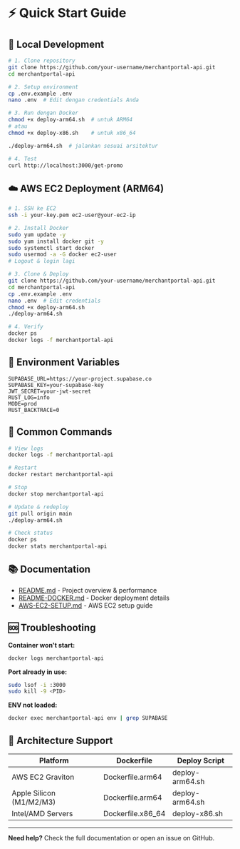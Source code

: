 # ⚡ Quick Start Guide

## 🚀 Local Development

```bash
# 1. Clone repository
git clone https://github.com/your-username/merchantportal-api.git
cd merchantportal-api

# 2. Setup environment
cp .env.example .env
nano .env  # Edit dengan credentials Anda

# 3. Run dengan Docker
chmod +x deploy-arm64.sh  # untuk ARM64
# atau
chmod +x deploy-x86.sh    # untuk x86_64

./deploy-arm64.sh  # jalankan sesuai arsitektur

# 4. Test
curl http://localhost:3000/get-promo
```

## ☁️ AWS EC2 Deployment (ARM64)

```bash
# 1. SSH ke EC2
ssh -i your-key.pem ec2-user@your-ec2-ip

# 2. Install Docker
sudo yum update -y
sudo yum install docker git -y
sudo systemctl start docker
sudo usermod -a -G docker ec2-user
# Logout & login lagi

# 3. Clone & Deploy
git clone https://github.com/your-username/merchantportal-api.git
cd merchantportal-api
cp .env.example .env
nano .env  # Edit credentials
chmod +x deploy-arm64.sh
./deploy-arm64.sh

# 4. Verify
docker ps
docker logs -f merchantportal-api
```

## 📝 Environment Variables

```env
SUPABASE_URL=https://your-project.supabase.co
SUPABASE_KEY=your-supabase-key
JWT_SECRET=your-jwt-secret
RUST_LOG=info
MODE=prod
RUST_BACKTRACE=0
```

## 🔧 Common Commands

```bash
# View logs
docker logs -f merchantportal-api

# Restart
docker restart merchantportal-api

# Stop
docker stop merchantportal-api

# Update & redeploy
git pull origin main
./deploy-arm64.sh

# Check status
docker ps
docker stats merchantportal-api
```

## 📚 Documentation

- [README.md](README.md) - Project overview & performance
- [README-DOCKER.md](README-DOCKER.md) - Docker deployment details
- [AWS-EC2-SETUP.md](AWS-EC2-SETUP.md) - AWS EC2 setup guide

## 🆘 Troubleshooting

**Container won't start:**
```bash
docker logs merchantportal-api
```

**Port already in use:**
```bash
sudo lsof -i :3000
sudo kill -9 <PID>
```

**ENV not loaded:**
```bash
docker exec merchantportal-api env | grep SUPABASE
```

## 🎯 Architecture Support

| Platform | Dockerfile | Deploy Script |
|----------|-----------|---------------|
| AWS EC2 Graviton | Dockerfile.arm64 | deploy-arm64.sh |
| Apple Silicon (M1/M2/M3) | Dockerfile.arm64 | deploy-arm64.sh |
| Intel/AMD Servers | Dockerfile.x86_64 | deploy-x86.sh |

---

**Need help?** Check the full documentation or open an issue on GitHub.
